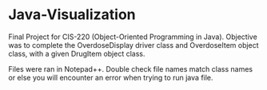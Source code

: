 # Java-Visualization

Final Project for CIS-220 (Object-Oriented Programming in Java). Objective was to 
complete the OverdoseDisplay driver class and OverdoseItem object class, with a given
DrugItem object class.

Files were ran in Notepad++.
Double check file names match class names or else you will encounter an error when trying to run java file.



